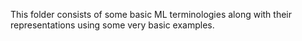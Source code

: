 This folder consists of some basic ML terminologies along with their representations using some very basic examples.
